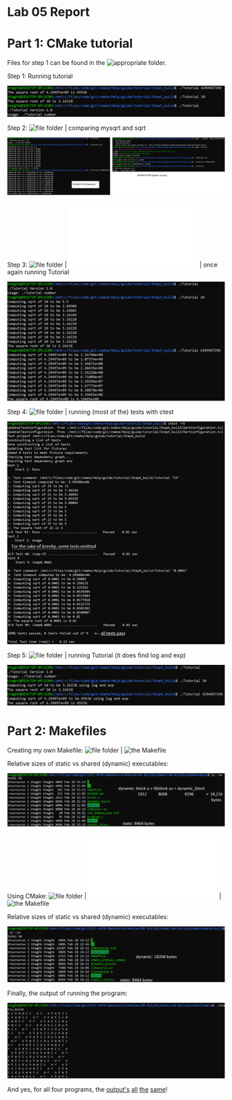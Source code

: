 # Lab 05 Report

# Part 1: CMake tutorial

Files for step 1 can be found in the ![appropriate folder](step1).

Step 1: Running tutorial

![step1](step1/tutorials.PNG)

Step 2: ![file folder](step2) | comparing mysqrt and sqrt

![step2](step2/mymath.png)

Step 3: ![file folder](step3) | ![second CMakeLists here](step3/MathFunctions_CMakeLists.txt) | once again running Tutorial

![step3](step3/rerun.PNG)

Step 4: ![file folder](step4) | running (most of the) tests with ctest

![step4](step4/ctest.png)

Step 5: ![file folder](step5) | running Tutorial (it does find log and exp)

![step5](step5/logexp.PNG)

# Part 2: Makefiles

Creating my own Makefile: ![file folder](part2_mymake) | ![the Makefile](part2_mymake/Makefile)

Relative sizes of static vs shared (dynamic) executables:

![relative sizes](part2_mymake/relativesize.png)

Using CMake: ![file folder](part2_cmake) | ![the CMakeLists](part2_cmake/CMakeLists.txt) | ![the Makefile](part2_cmake/Makefile)

Relative sizes of static vs shared (dynamic) executables:

![relative sizes 2](part2_cmake/relativesize2.png)

Finally, the output of running the program:

![output](part2_mymake/static1.PNG)

And yes, for all four programs, the [output's](part2_mymake/static1.PNG) [all](part2_mymake/dynamic1.PNG) [the](part2_cmake/static2.PNG) [same](part2_cmake/dynamic2.PNG)!
